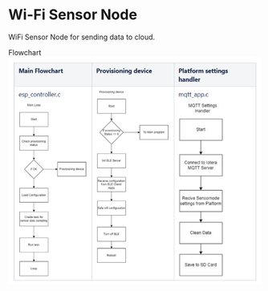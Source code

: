 # Wi-Fi Sensor Node
WiFi Sensor Node for sending data to cloud.

Flowchart
![Flowchart](docs/Flowchart.png)
